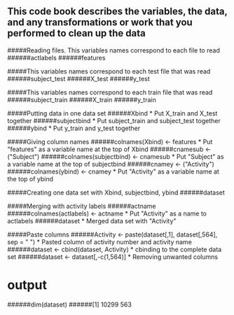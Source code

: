 ## This code book describes the variables, the data, and any transformations or work that you performed to clean up the data 

#####Reading files. This variables names correspond to each file to read
######actlabels
######features

#####This variables names correspond to each test file that was read
######subject_test
######X_test
######y_test

#####This variables names correspond to each train file that was read
######subject_train
######X_train
######y_train

#####Putting data in one data set
######Xbind * Put X_train and X_test together
######subjectbind * Put subject_train and subject_test  together
######ybind * Put  y_train and y_test together

#####Giving column names
######colnames(Xbind) <- features * Put "features" as a variable name at the top of Xbind
######cnamesub <- ("Subject")
######colnames(subjectbind) <- cnamesub * Put "Subject" as a variable name at the top of subjectbind
######cnamey <- ("Activity")
######colnames(ybind) <- cnamey * Put "Activity" as a variable name at the top of ybind

#####Creating one data set with Xbind, subjectbind, ybind
######dataset

#####Merging with activity labels
######actname
######colnames(actlabels) <- actname * Put "Activity" as a name to actlabels
######dataset * Merged data set with "Activity"

#####Paste columns
######Activity <- paste(dataset[,1], dataset[,564], sep = " ") * Pasted column of activity number and activity name
######dataset <- cbind(dataset, Activity) * cbinding to the complete data set
######dataset <- dataset[,-c(1,564)] * Removing unwanted columns

# output 
######dim(dataset)
######[1] 10299   563

